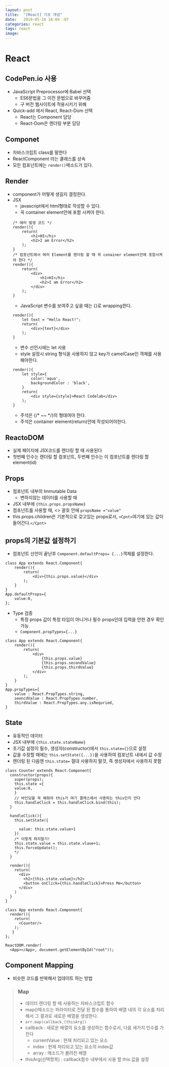 ```yaml
---
layout: post
title:  "[React] 기초 개념"
date:   2019-05-16 16:04 :07
categories: react
tags: react
image: 
---
```


# React

## CodePen.io 사용
- JavaScript Preprocessor에 Babel 선택
    - ES6문법을 그 이전 문법으로 바꾸어줌
    - 구 버전 웹사이트에 적용시키기 위해
- Quick-add 에서 React, React-Dom 선택
    - React는 Component 담당
    - React-Dom은 렌더링 부분 담당

## Componet
- 자바스크립트 class를 말한다 
- ReactComponent 라는 클래스를 상속
- 모든 컴포넌트에는 `render()`메소드가 있다.

## Render
- component가 어떻게 생길지 결정한다.
- JSX
    - javascript에서 html형태로 작성할 수 있다.
    - 꼭 container element안에 포함 시켜야 한다.
    ~~~
    /* 에러 발생 코드 */
    render(){
        return(
            <h1>HI</hi>
            <h2>I am Error</h2>
        );
    }
    /* 컴포넌트에서 여러 Element를 렌더링 할 때 꼭 conainer element안에 포함시켜야 한다 */
    render(){
        return(
            <div>
                <h1>HI</hi>
                <h2>I am Error</h2>
            </div>
        );
    }
    ~~~
    - JavaScript 변수를 보여주고 싶을 때는 {}로 wrapping한다.
    ~~~
    render(){
        let text = "Hello React!";
        return(
            <div>{text}</div>
        );
    }
    ~~~
    - 변수 선언시에는 let 사용
    - style 설정시 string 형식을 사용하지 않고 key가 camelCase인 객체를 사용 해야한다.
    ~~~
    render(){
        let style={
            color:'aqua',
            backgroundColor : 'black',
        }
        return(
            <div style={style}>React Codelab</div>
        );
    }
    ~~~
    - 주석은 {/* ~~ */}의 형태여야 한다.
    - 주석은 container element(return)안에 작성되어야한다.


## ReactoDOM
- 실제 페이지에 JSX코드를 렌더링 할 때 사용된다
- 첫번째 인수는 렌더링 할 컴포넌트, 두번째 인수는 이 컴포넌트를 렌더링 할 element(id)

## Props
- 컴포넌트 내부의 Immutable Data
    - 변하지않는 데이터를 사용할 때 
- JSX 내부에 `{this.props.propsName}`
- 컴포넌트를 사용할 때, <> 괄호 안에 `propsName ="value"`
- this.props.children은 기본적으로 갖고있는 props로서, `<Cpnt>`여기에 있는 값이 들어간다.`</Cpnt>`


## props의 기본값 설정하기
- 컴포넌트 선언이 끝난후 `Component.defaultProps= {...}`객체를 설정한다.    

~~~
class App extends React.Component{
    render(){
        return(
            <div>{this.props.value}</div>
        );
    }
}
App.defaultProps={
    value:0,
};
~~~
  
- Type 검증
    - 특정 props 값이 특정 타입이 아니거나 필수 props인데 입력을 안한 경우 확인가능
    - `Component.propTypes={...}`  
  
~~~
class App extends React.Component{
    render(){
        return(
            <div>
                {this.props.value}
                {this.props.secondValue}
                {this.props.thirdValue}
            </div>
        );
    }
}
App.propTypes={
    value : React.PropTypes.string,
    seoncdValue : React.PropTypes.number,
    thirdValue : React.PropTypes.any.isRequried,
}
~~~


## State
- 유동적인 데이터
- JSX 내부에 `{this.state.stateName}`
- 초기값 설정이 필수, 생성자(constructor)에서 `this.state={}`으로 설정
- 값을 수정할 때에는 `this.setState({...})`을 사용하여 컴포넌트 내에서 값 수정 
- 렌더링 된 다음엔 `this.state=` 절대 사용하지 말것, 즉 생성자에서 사용하지 못함

~~~
class Counter extends React.Component{
  constructor(props){
    super(props);
    this.state ={
    value:0,  
    }
    // 바인딩을 꼭 해줘야 this가 여기 클래스에서 사용하는 this인지 안다
    this.handleClick = this.handleClick.bind(this);
  }
  
  handleClick(){
    this.setState({

      value: this.state.value+1
    })
    /* 이렇게 하지말기!
    this.state.value = this.state.vlaue+1;
    this.forceUpdate();
    */
  }
  
  render(){
    return(
      <div>
        <h2>{this.state.value}</h2>
        <button onClick={this.handleClick}>Press Me</button>
      </div>
    )
  }
}

class App extends React.Component{
  render(){
    return(
      <Counter/>
    );
   }
};

ReactDOM.render(
  <App></App>, document.getElementById("root"));
~~~

## Component Mapping
- 비슷한 코드를 반복해서 업데이트 하는 방법

> ### Map
> - 데이터 렌더링 할 때 사용하는 자바스크립트 함수
> - map()메소드는 파라미터로 전달 된 함수를 통하여 배열 내의 각 요소를 처리해서 그 결과로 새로운 배열을 생성한다.  
> - `arr.map(callback,[thisArg])`
> - callback : 새로운 배열의 요소를 생성하는 함수로서, 다음 세가지 인수를 가진다
>   - currentValue : 현재 처리되고 있는 요소
>   - index : 현재 처리되고 있는 요소의 index값
>   - array : 메소드가 불려진 배열
> - thisArg(선택항목) : callback함수 내부에서 사용 할 this 값을 설정
